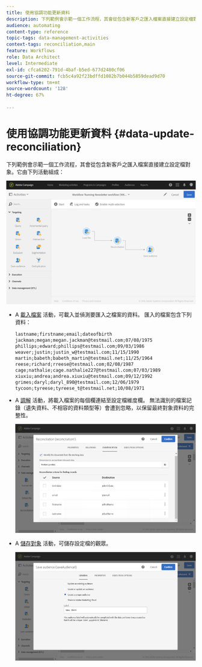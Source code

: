 ```yaml
---
title: 使用協調功能更新資料
description: 下列範例會示範一個工作流程，其會從包含新客戶之匯入檔案直接建立設定檔對象。
audience: automating
content-type: reference
topic-tags: data-management-activities
context-tags: reconciliation,main
feature: Workflows
role: Data Architect
level: Intermediate
exl-id: cfca6202-791d-4baf-b5ed-677d2480cf06
source-git-commit: fcb5c4a92f23bdffd1082b7b044b5859dead9d70
workflow-type: tm+mt
source-wordcount: '128'
ht-degree: 67%

---
```


# 使用協調功能更新資料 {#data-update-reconciliation}

下列範例會示範一個工作流程，其會從包含新客戶之匯入檔案直接建立設定檔對象。它由下列活動組成：

![](assets/identification_example2.png)

* A [載入檔案](../../automating/using/load-file.md) 活動，可載入並偵測要匯入之檔案的資料。 匯入的檔案包含下列資料：

   ```
   lastname;firstname;email;dateofbirth
   jackman;megan;megan.jackman@testmail.com;07/08/1975
   phillips;edward;phillips@testmail.com;09/03/1986
   weaver;justin;justin_w@testmail.com;11/15/1990
   martin;babeth;babeth_martin@testmail.net;11/25/1964
   reese;richard;rreese@testmail.com;02/08/1987
   cage;nathalie;cage.nathalie227@testmail.com;07/03/1989
   xiuxiu;andrea;andrea.xiuxiu@testmail.com;09/12/1992
   grimes;daryl;daryl_890@testmail.com;12/06/1979
   tycoon;tyreese;tyreese_t@testmail.net;10/08/1971
   ```

* A [調解](../../automating/using/reconciliation.md) 活動，將載入檔案的每個欄連結至設定檔維度欄。 無法識別的檔案記錄（遺失資料、不相容的資料類型等）會遭到忽略，以保留最終對象資料的完整性。

   ![](assets/identification_example1.png)

* A [儲存對象](../../automating/using/save-audience.md) 活動，可儲存設定檔的觀眾。

   ![](assets/identification_example3.png)
